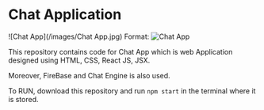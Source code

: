 # Chat Application

![Chat App](/images/Chat App.jpg)
Format: ![Chat App](url)

This repository contains code for Chat App which is web Application designed using HTML, CSS, React JS, JSX.
 
Moreover, FireBase and Chat Engine is also used.

To RUN, download this repository and run `npm start` in the terminal where it is stored.
